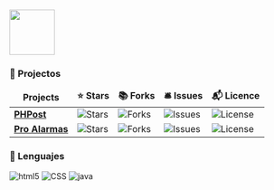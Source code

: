 # <img src="https://cdn-icons-png.flaticon.com/512/4483/4483599.png" width="80"/>
### 💼 Projectos

<table>
  <thead align="center">
    <tr border: none;>
      <td><b>Projects</b></td>
      <td><b>⭐ Stars</b></td>
      <td><b>📚 Forks</b></td>
      <td><b>🛎 Issues</b></td>
      <td><b>📬 Licence</b></td>
    </tr>
  </thead>
  <tbody>
    <tr>
		  <td>
        <a href="https://github.com/Mari0x/PHPost">
          <b>PHPost</b>
        </a>
      </td>
      <td><img alt="Stars" src="https://img.shields.io/github/stars/Mari0x/PHPost?style=flat-square&labelColor=343b41"/></td>
      <td><img alt="Forks" src="https://img.shields.io/github/forks/Mari0x/PHPost?style=flat-square&labelColor=343b41"/></td>
      <td><img alt="Issues" src="https://img.shields.io/github/issues/Mari0x/PHPost?style=flat-square&labelColor=343b41"/></td>
      <td><img alt="License" src="https://img.shields.io/github/license/Mari0x/PHPost?style=flat-square&labelColor=343b41"/></td>
    </tr>
    <tr>
	    <td><a href="https://github.com/Mari0x/Pro-alarmas">
		     <b>Pro Alarmas</b></a></td>
      <td><img alt="Stars" src="https://img.shields.io/github/stars/Mari0x/Pro-alarmas?style=flat-square&labelColor=343b41"/></td>
      <td><img alt="Forks" src="https://img.shields.io/github/forks/Mari0x/Pro-alarmas?style=flat-square&labelColor=343b41"/></td>
      <td><img alt="Issues" src="https://img.shields.io/github/issues/Mari0x/Pro-alarmas?style=flat-square&labelColor=343b41"/></td>
      <td><img alt="License" src="https://img.shields.io/github/license/Mari0x/Pro-alarmas?style=flat-square&labelColor=343b41"/></td>
    </tr>
    
	  
  </tbody>
</table>

### 💊 Lenguajes

<p>
   <img alt="html5" src="https://img.shields.io/badge/-HTML5-E34F26?style=flat-square&logo=html5&logoColor=white" />
     <img alt="CSS" src="https://img.shields.io/badge/-CSS-blue??style=flat-square&logo=css3&logoColor=white" />
       <img alt="java" src="https://img.shields.io/badge/-Javascript-yellow?style=flat-square&logo=java&logoColor=white" /> 
</p>
